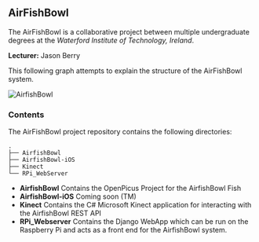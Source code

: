 ## AirFishBowl
The AirFishBowl is a collaborative project between multiple undergraduate degrees at the _Waterford Institute of Technology, Ireland_.

__Lecturer:__ Jason Berry


This following graph attempts to explain the structure of the AirFishBowl system.

![AirfishBowl](http://electronicswit.github.com/AirFishBowl/airfishbowl-task-layout.png)


### Contents
The AirFishBowl project repository contains the following directories:

    .
    ├── AirfishBowl 
    ├── AirfishBowl-iOS
    ├── Kinect
    └── RPi_WebServer



- __AirfishBowl__ Contains the OpenPicus Project for the AirfishBowl Fish
- __AirfishBowl-iOS__ Coming soon (TM)
- __Kinect__ Contains the C# Microsoft Kinect application for interacting with the AirfishBowl REST API
- __RPi_Webserver__ Contains the Django WebApp which can be run on the Raspberry Pi and acts as a front end for the AirfishBowl system.
